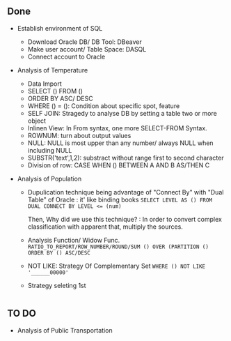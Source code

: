 ## Done

- Establish environment of SQL

	- Download Oracle DB/ DB Tool: DBeaver
	- Make user account/ Table Space: DASQL
	- Connect account to Oracle

- Analysis of Temperature

	- Data Import
	- SELECT () FROM ()
	- ORDER BY ASC/ DESC
	- WHERE () = (): Condition about specific spot, feature
	- SELF JOIN: Stragedy to analyse DB by setting a table two or more object
	- Inlinen View: In From syntax, one more SELECT-FROM Syntax.
	- ROWNUM: turn about output values
	- NULL: NULL is most upper than any number/ always NULL when including NULL
	- SUBSTR('text',1,2): substract without range first to second character
	- Division of row: CASE WHEN () BETWEEN A AND B AS/THEN C

- Analysis of Population

	- Dupulication technique being advantage of "Connect By" with "Dual Table" of Oracle
		: it' like binding books
		```SELECT LEVEL AS () FROM DUAL CONNECT BY LEVEL <= (num)```

		Then, Why did we use this technique?
		: In order to convert complex classification with apparent that, multiply the sources.

	- Analysis Function/ Widow Func.
		```RATIO_TO_REPORT/ROW_NUMBER/ROUND/SUM () OVER (PARTITION () ORDER BY () ASC/DESC```
		
	- NOT LIKE: Strategy Of Complementary Set
		```WHERE () NOT LIKE '______00000'```
	
	- Strategy seleting 1st
		```ROW_NUMBER () OVER () AS A(turn) ... WHERE A(turn) = 1
	
## TO DO

- Analysis of Public Transportation

